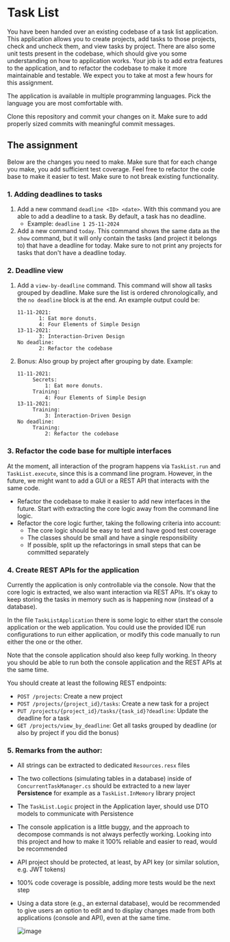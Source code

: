 # Task List

You have been handed over an existing codebase of a task list application. This application allows you to create projects, add tasks to those projects, check and uncheck them, and view tasks by project.
There are also some unit tests present in the codebase, which should give you some understanding on how to application works.
Your job is to add extra features to the application, and to refactor the codebase to make it more maintainable and testable.
We expect you to take at most a few hours for this assignment.

The application is available in multiple programming languages. Pick the language you are most comfortable with.

Clone this repository and commit your changes on it. Make sure to add properly sized commits with meaningful commit messages.

## The assignment

Below are the changes you need to make. Make sure that for each change you make, you add sufficient test coverage. Feel free to refactor the code base to make it easier to test.
Make sure to not break existing functionality.

### 1. Adding deadlines to tasks

1. Add a new command `deadline <ID> <date>`. With this command you are able to add a deadline to a task. By default, a task has no deadline.
    - Example: `deadline 1 25-11-2024`  
2. Add a new command `today`. This command shows the same data as the `show` command, but it will only contain the tasks (and project it belongs to) that have a deadline for today. Make sure to not print any projects for tasks that don't have a deadline today.

### 2. Deadline view
1. Add a `view-by-deadline` command. This command will show all tasks grouped by deadline. Make sure the list is ordered chronologically, and the `no deadline` block is at the end. An example output could be:
   ```
   11-11-2021:
          1: Eat more donuts.
          4: Four Elements of Simple Design
   13-11-2021:
          3: Interaction-Driven Design
   No deadline:
          2: Refactor the codebase
   ```
2. Bonus: Also group by project after grouping by date. Example:
   ```
   11-11-2021:
   		Secrets:
          	1: Eat more donuts.
        Training:
          	4: Four Elements of Simple Design
   13-11-2021:
   		Training:
          	3: Interaction-Driven Design
   No deadline:
        Training: 
          	2: Refactor the codebase
   ```


### 3. Refactor the code base for multiple interfaces

At the moment, all interaction of the program happens via `TaskList.run` and `TaskList.execute`, since this is a command line program. However, in the future, we might want to add a GUI or a REST API that interacts with the same code. 
- Refactor the codebase to make it easier to add new interfaces in the future. Start with extracting the core logic away from the command line logic.
- Refactor the core logic further, taking the following criteria into account:
  - The core logic should be easy to test and have good test coverage
  - The classes should be small and have a single responsibility
  - If possible, split up the refactorings in small steps that can be committed separately

### 4. Create REST APIs for the application 
Currently the application is only controllable via the console. Now that the core logic is extracted, we also want interaction via REST APIs.
It's okay to keep storing the tasks in memory such as is happening now (instead of a database).

In the file `TaskListApplication` there is some logic to either start the console application or the web application. You could use the provided IDE run configurations to run either application, or modify this code manually to run either the one or the other.

Note that the console application should also keep fully working. In theory you should be able to run both the console application and the REST APIs at the same time.

You should create at least the following REST endpoints:
- `POST /projects`: Create a new project
- `POST /projects/{project_id}/tasks`: Create a new task for a project
- `PUT /projects/{project_id}/tasks/{task_id}?deadline`: Update the deadline for a task
- `GET /projects/view_by_deadline`: Get all tasks grouped by deadline (or also by project if you did the bonus)


### 5. Remarks from the author:
- All strings can be extracted to dedicated `Resources.resx` files
- The two collections (simulating tables in a database) inside of `ConcurrentTaskManager.cs` should be extracted
  to a new layer **Persistence** for example as a `TaskList.InMemory` library project
- The `TaskList.Logic` project in the Application layer, should use DTO models to communicate with Persistence
- The console application is a little buggy, and the approach to decompose commands is not always perfectly
  working. Looking into this project and how to make it 100% reliable and easier to read, would be recommended
- API project should be protected, at least, by API key (or similar solution, e.g. JWT tokens)
- 100% code coverage is possible, adding more tests would be the next step
- Using a data store (e.g., an external database), would be recommended to give users an option to edit and to
  display changes made from both applications (console and API), even at the same time.

  ![image](https://github.com/user-attachments/assets/1ef73358-b1ec-434d-aea1-55cae9dd6573)
